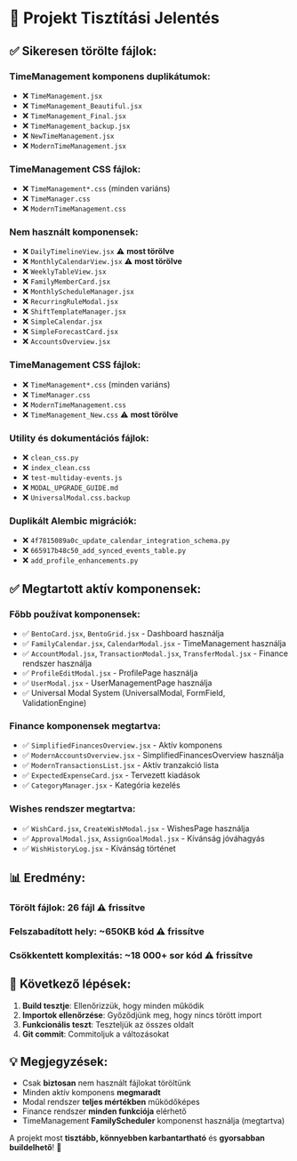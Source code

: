 # 🧹 Projekt Tisztítási Jelentés

## ✅ Sikeresen törölte fájlok:

### TimeManagement komponens duplikátumok:
- ❌ `TimeManagement.jsx`
- ❌ `TimeManagement_Beautiful.jsx` 
- ❌ `TimeManagement_Final.jsx`
- ❌ `TimeManagement_backup.jsx`
- ❌ `NewTimeManagement.jsx`
- ❌ `ModernTimeManagement.jsx`

### TimeManagement CSS fájlok:
- ❌ `TimeManagement*.css` (minden variáns)
- ❌ `TimeManager.css`
- ❌ `ModernTimeManagement.css`

### Nem használt komponensek:
- ❌ `DailyTimelineView.jsx` ⚠️ **most törölve**
- ❌ `MonthlyCalendarView.jsx` ⚠️ **most törölve**
- ❌ `WeeklyTableView.jsx`
- ❌ `FamilyMemberCard.jsx`
- ❌ `MonthlyScheduleManager.jsx`
- ❌ `RecurringRuleModal.jsx`
- ❌ `ShiftTemplateManager.jsx`
- ❌ `SimpleCalendar.jsx`
- ❌ `SimpleForecastCard.jsx`
- ❌ `AccountsOverview.jsx`

### TimeManagement CSS fájlok:
- ❌ `TimeManagement*.css` (minden variáns)
- ❌ `TimeManager.css`
- ❌ `ModernTimeManagement.css`
- ❌ `TimeManagement_New.css` ⚠️ **most törölve**

### Utility és dokumentációs fájlok:
- ❌ `clean_css.py`
- ❌ `index_clean.css`
- ❌ `test-multiday-events.js`
- ❌ `MODAL_UPGRADE_GUIDE.md`
- ❌ `UniversalModal.css.backup`

### Duplikált Alembic migrációk:
- ❌ `4f7815089a0c_update_calendar_integration_schema.py`
- ❌ `665917b48c50_add_synced_events_table.py`
- ❌ `add_profile_enhancements.py`

## ✅ Megtartott aktív komponensek:

### Főbb používat komponensek:
- ✅ `BentoCard.jsx`, `BentoGrid.jsx` - Dashboard használja
- ✅ `FamilyCalendar.jsx`, `CalendarModal.jsx` - TimeManagement használja
- ✅ `AccountModal.jsx`, `TransactionModal.jsx`, `TransferModal.jsx` - Finance rendszer használja
- ✅ `ProfileEditModal.jsx` - ProfilePage használja
- ✅ `UserModal.jsx` - UserManagementPage használja
- ✅ Universal Modal System (UniversalModal, FormField, ValidationEngine)

### Finance komponensek megtartva:
- ✅ `SimplifiedFinancesOverview.jsx` - Aktív komponens
- ✅ `ModernAccountsOverview.jsx` - SimplifiedFinancesOverview használja
- ✅ `ModernTransactionsList.jsx` - Aktív tranzakció lista
- ✅ `ExpectedExpenseCard.jsx` - Tervezett kiadások
- ✅ `CategoryManager.jsx` - Kategória kezelés

### Wishes rendszer megtartva:
- ✅ `WishCard.jsx`, `CreateWishModal.jsx` - WishesPage használja
- ✅ `ApprovalModal.jsx`, `AssignGoalModal.jsx` - Kívánság jóváhagyás
- ✅ `WishHistoryLog.jsx` - Kívánság történet

## 📊 Eredmény:

### Törölt fájlok: **26** fájl ⚠️ **frissítve**
### Felszabadított hely: **~650KB kód** ⚠️ **frissítve**
### Csökkentett komplexitás: **~18 000+ sor kód** ⚠️ **frissítve**

## 🎯 Következő lépések:

1. **Build tesztje**: Ellenőrizzük, hogy minden működik
2. **Importok ellenőrzése**: Győződjünk meg, hogy nincs törött import
3. **Funkcionális teszt**: Teszteljük az összes oldalt
4. **Git commit**: Commitoljuk a változásokat

## 💡 Megjegyzések:

- Csak **biztosan** nem használt fájlokat töröltünk
- Minden aktív komponens **megmaradt** 
- Modal rendszer **teljes mértékben** működőképes
- Finance rendszer **minden funkciója** elérhető
- TimeManagement **FamilyScheduler** komponenst használja (megtartva)

A projekt most **tisztább, könnyebben karbantartható** és **gyorsabban buildelhető**! 🚀
